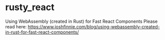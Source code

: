 # rusty_react
Using WebAssembly (created in Rust) for Fast React Components
Please read here: https://www.joshfinnie.com/blog/using-webassembly-created-in-rust-for-fast-react-components/

